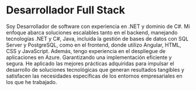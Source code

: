 <h1>Desarrollador Full Stack  </h1>

<p> Soy Desarrollador de software con experiencia en .NET y dominio de C#. Mi enfoque abarca soluciones escalables tanto en el backend, manejando tecnologías .NET y C#,  Java, incluida la gestión de bases de datos con SQL Server y PostgreSQL, como en el frontend, donde utilizo Angular, HTML, CSS y JavaScript. Además, tengo experiencia en el despliegue de aplicaciones en Azure. Garantizando una implementación eficiente y segura. He aplicado las mejores prácticas adquiridas para impulsar el desarrollo de soluciones tecnológicas que generan resultados tangibles y satisfacen las necesidades específicas de los entornos empresariales en los que he trabajado.  </p>





